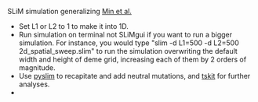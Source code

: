 SLiM simulation generalizing [Min et al.](https://academic.oup.com/genetics/article/222/3/iyac139/6696215)

- Set L1 or L2 to 1 to make it into 1D.
- Run simulation on terminal not SLiMgui if you want to run a bigger simulation. For instance, you would type "slim -d L1=500 -d L2=500 2d_spatial_sweep.slim" to run the simulation overwriting the default width and height of deme grid, increasing each of them by 2 orders of magnitude.
- Use [pyslim](https://tskit.dev/pyslim/docs/stable/tutorial.html) to recapitate and add neutral mutations, and [tskit](https://tskit.dev/tskit/docs/stable/introduction.html) for further analyses.
- 
